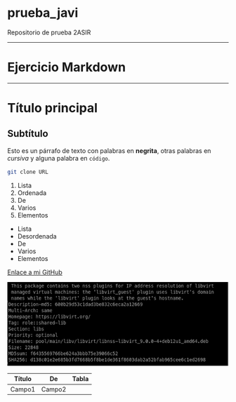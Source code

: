 # prueba_javi
Repositorio de prueba 2ASIR

---

# Ejercicio Markdown

---

# Título principal
## Subtítulo

Esto es un párrafo de texto con palabras en **negrita**, otras palabras en *cursiva* y alguna palabra en `código`.

```bash
git clone URL
```

1. Lista
2. Ordenada
3. De
4. Varios
5. Elementos

+ Lista
+ Desordenada
+ De
+ Varios
+ Elementos

[Enlace a mi GitHub](http://www.github.com/fjhuete)

![Aquí habría una imagen](img.jpg)

| Título | De | Tabla |
|---|---|---|
|Campo1 | Campo2 | |
